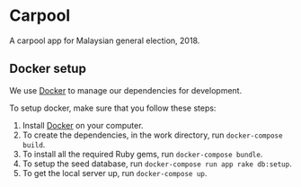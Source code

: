 # Carpool

A carpool app for Malaysian general election, 2018.

## Docker setup

We use [Docker](https://www.docker.com/community-edition) to manage our dependencies for development.

To setup docker, make sure that you follow these steps:

1.  Install [Docker](https://www.docker.com/community-edition#/download) on your computer.
2.  To create the dependencies, in the work directory, run `docker-compose build`.
3.  To install all the required Ruby gems, run `docker-compose bundle`.
4.  To setup the seed database, run `docker-compose run app rake db:setup`.
5.  To get the local server up, run `docker-compose up`.
